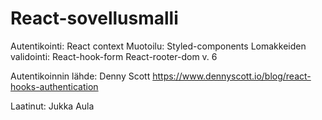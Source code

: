 # React-sovellusmalli 
Autentikointi: React context 
Muotoilu: Styled-components
Lomakkeiden validointi: React-hook-form
React-rooter-dom v. 6

Autentikoinnin lähde: Denny Scott
https://www.dennyscott.io/blog/react-hooks-authentication

Laatinut: Jukka Aula
